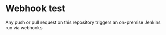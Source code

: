 # Webhook test
Any push or pull request on this repository triggers an on-premise Jenkins run via webhooks
